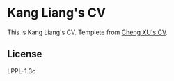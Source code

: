 # Kang Liang's CV

This is Kang Liang's CV. Templete from [Cheng XU's CV](https://github.com/xu-cheng/cv).

## License

LPPL-1.3c
